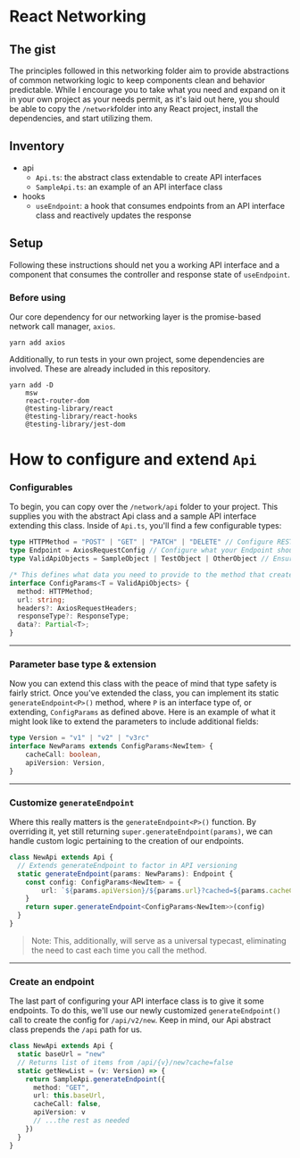 # React Networking

## The gist
The principles followed in this networking folder aim to provide abstractions of common networking
logic to keep components clean and behavior predictable. While I encourage you to take what you need
and expand on it in your own project as your needs permit, as it's laid out here, you should be able
to copy the `/network`folder into any React project, install the dependencies, and start utilizing them.

## Inventory
- api
  - `Api.ts`: the abstract class extendable to create API interfaces
  - `SampleApi.ts`: an example of an API interface class
- hooks
  - `useEndpoint`: a hook that consumes endpoints from an API interface class and reactively updates the
  response

## Setup
Following these instructions should net you a working API interface and a component that consumes the 
controller and response state of `useEndpoint`.

### Before using
Our core dependency for our networking layer is the promise-based network call manager, `axios`.

```
yarn add axios
```
Additionally, to run tests in your own project, some dependencies are involved. These are already included
in this repository.

```
yarn add -D 
    msw 
    react-router-dom 
    @testing-library/react 
    @testing-library/react-hooks 
    @testing-library/jest-dom
```

# How to configure and extend `Api`

### Configurables

To begin, you can copy over the `/network/api` folder to your project. This supplies you with the abstract
Api class and a sample API interface extending this class. Inside of `Api.ts`, you'll find a few configurable
types:

```typescript
type HTTPMethod = "POST" | "GET" | "PATCH" | "DELETE" // Configure REST methods your API allows
type Endpoint = AxiosRequestConfig // Configure what your Endpoint should look like
type ValidApiObjects = SampleObject | TestObject | OtherObject // Ensures strict return types

/* This defines what data you need to provide to the method that creates an Endpoint */
interface ConfigParams<T = ValidApiObjects> {
  method: HTTPMethod;
  url: string;
  headers?: AxiosRequestHeaders;
  responseType?: ResponseType;
  data?: Partial<T>;
}
```

---

### Parameter base type & extension

Now you can extend this class with the peace of mind that type safety is fairly strict. Once you've
extended the class, you can implement its static `generateEndpoint<P>()` method, where `P` is an interface
type of, or extending, `ConfigParams` as defined above. Here is an example of what it might look like to
extend the parameters to include additional fields:

```typescript
type Version = "v1" | "v2" | "v3rc"
interface NewParams extends ConfigParams<NewItem> {
    cacheCall: boolean,
    apiVersion: Version,
}
```

---

### Customize `generateEndpoint`

Where this really matters is the `generateEndpoint<P>()` function. By overriding it, yet still returning 
`super.generateEndpoint(params)`, we can handle custom logic pertaining to the creation of our endpoints.

```typescript
class NewApi extends Api {
  // Extends generateEndpoint to factor in API versioning
  static generateEndpoint(params: NewParams): Endpoint {
    const config: ConfigParams<NewItem> = {
        url: `${params.apiVersion}/${params.url}?cached=${params.cacheCall}`
    }
    return super.generateEndpoint<ConfigParams<NewItem>>(config)
  }
}
```

> Note: This, additionally, will serve as a universal typecast, eliminating the need to cast each time you
> call the method.

---

### Create an endpoint
The last part of configuring your API interface class is to give it some endpoints. To do this, we'll use our
newly customized `generateEndpoint()` call to create the config for `/api/v2/new`. Keep in mind, our Api abstract
class prepends the `/api` path for us.

```typescript
class NewApi extends Api {
  static baseUrl = "new"
  // Returns list of items from /api/{v}/new?cache=false
  static getNewList = (v: Version) => {
    return SampleApi.generateEndpoint({
      method: "GET",
      url: this.baseUrl,
      cacheCall: false,
      apiVersion: v
      // ...the rest as needed
    })
  }
}
```
